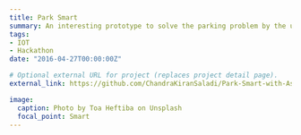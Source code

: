 ```yaml
---
title: Park Smart
summary: An interesting prototype to solve the parking problem by the use of IOT.
tags:
- IOT
- Hackathon
date: "2016-04-27T00:00:00Z"

# Optional external URL for project (replaces project detail page).
external_link: https://github.com/ChandraKiranSaladi/Park-Smart-with-Astro.-OneM2M-Hackathon-#park-smart-with-astro--onem2m-hackathon

image:
  caption: Photo by Toa Heftiba on Unsplash
  focal_point: Smart
---
```

